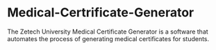 # Medical-Certrificate-Generator
The Zetech University Medical Certificate Generator is a software that automates the process of generating medical certificates for students. 
